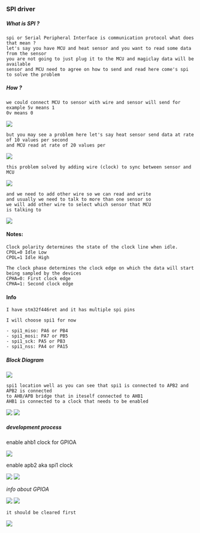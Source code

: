 ### SPI driver

##### What is SPI ?

```
spi or Serial Peripheral Interface is communication protocol what does that mean ?
let's say you have MCU and heat sensor and you want to read some data from the sensor
you are not going to just plug it to the MCU and magiclay data will be available
sensor and MCU need to agree on how to send and read here come's spi to solve the problem
```

##### How ?

```
we could connect MCU to sensor with wire and sensor will send for example 5v means 1
0v means 0
```

![](./pics/spi_protocol_construct.png)

````
but you may see a problem here let's say heat sensor send data at rate of 10 values per second
and MCU read at rate of 20 values per
````

![](./pics/spi_timing_problem.jpg)

```
this problem solved by adding wire (clock) to sync between sensor and MCU
```

![](./pics/spi_clock.png)

```
and we need to add other wire so we can read and write
and usually we need to talk to more than one sensor so 
we will add other wire to select which sensor that MCU
is talking to
```

![](./pics/spi_theory_done.png)


#### Notes:

```
Clock polarity determines the state of the clock line when idle.
CPOL=0 Idle Low
CPOL=1 Idle High
```

````
The clock phase determines the clock edge on which the data will start
being sampled by the devices
CPHA=0: First clock edge
CPHA=1: Second clock edge
````

#### Info

```
I have stm32f446ret and it has multiple spi pins

I will choose spi1 for now

- spi1_miso: PA6 or PB4
- spi1_mosi: PA7 or PB5
- spi1_sck: PA5 or PB3
- spi1_nss: PA4 or PA15

```

##### Block Diagram

![](./pics/block_diagram.png)

````
spi1 location well as you can see that spi1 is connected to APB2 and APB2 is connected
to AHB/APB bridge that in iteself connected to AHB1
AHB1 is connected to a clock that needs to be enabled
````

![](./pics/block_diagram_spi1.png)
![](./pics/why_enable_clocks.png)

##### development process

enable ahb1 clock for GPIOA

![](./pics/enable_gpio_clock.png)

enable apb2 aka spi1 clock

![](./pics/enable_apb2_spi_clock.png)
![](./pics/enable_apb2_spi_clock_set.png)


*info about GPIOA*

![](./pics/set_gpioa.png)
![](./pics/set_gpioa_moder.png)

```
it should be cleared first
```
![](./pics/clear_gpio_moder.png)
